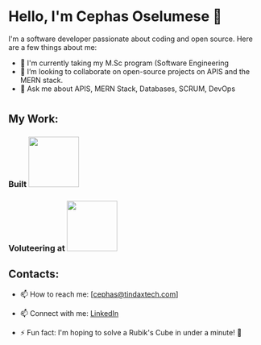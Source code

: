 # Hello, I'm Cephas Oselumese 👋

I'm a software developer passionate about coding and open source. Here are a few things about me:

- 🌱 I'm currently taking my M.Sc program (Software Engineering
- 👯 I’m looking to collaborate on open-source projects on APIS and the MERN stack.
- 💬 Ask me about APIS, MERN Stack, Databases, SCRUM, DevOps

#

## My Work:
  ### Built [<img src="https://mybethpay.com/assets/images/logo-light.png" width="100">](https://mybethpay.com) 
  ### Voluteering at [<img src="https://foundation.tindaxtech.com/assets/img/tindax-preview.png" width="100">](https://tindaxtech.com) 

## Contacts:
- 📫 How to reach me: [cephas@tindaxtech.com]
- 📫 Connect with me: [LinkedIn](http://linkedin.com/in/cephaz6)


- ⚡ Fun fact: I'm hoping to solve a Rubik's Cube in under a minute! 🧩
